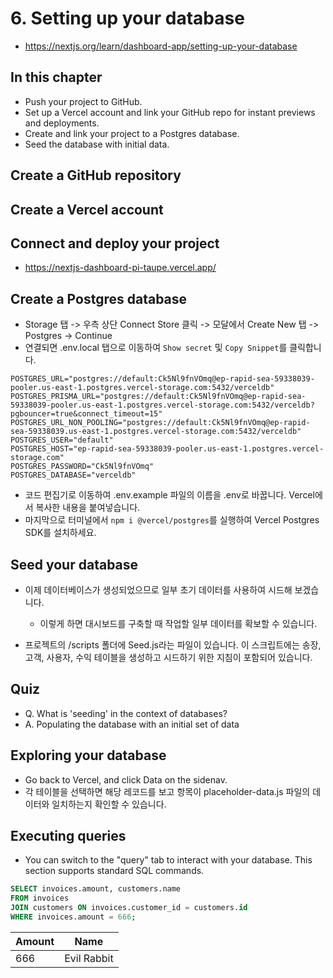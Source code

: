 # 6. Setting up your database

- https://nextjs.org/learn/dashboard-app/setting-up-your-database

## In this chapter

- Push your project to GitHub.
- Set up a Vercel account and link your GitHub repo for instant previews and deployments.
- Create and link your project to a Postgres database.
- Seed the database with initial data.

## Create a GitHub repository

## Create a Vercel account

## Connect and deploy your project

- https://nextjs-dashboard-pi-taupe.vercel.app/

## Create a Postgres database

- Storage 탭 -> 우측 상단 Connect Store 클릭 -> 모달에서 Create New 탭 -> Postgres -> Continue
- 연결되면 .env.local 탭으로 이동하여 `Show secret` 및 `Copy Snippet`를 클릭합니다.

```
POSTGRES_URL="postgres://default:Ck5Nl9fnVOmq@ep-rapid-sea-59338039-pooler.us-east-1.postgres.vercel-storage.com:5432/verceldb"
POSTGRES_PRISMA_URL="postgres://default:Ck5Nl9fnVOmq@ep-rapid-sea-59338039-pooler.us-east-1.postgres.vercel-storage.com:5432/verceldb?pgbouncer=true&connect_timeout=15"
POSTGRES_URL_NON_POOLING="postgres://default:Ck5Nl9fnVOmq@ep-rapid-sea-59338039.us-east-1.postgres.vercel-storage.com:5432/verceldb"
POSTGRES_USER="default"
POSTGRES_HOST="ep-rapid-sea-59338039-pooler.us-east-1.postgres.vercel-storage.com"
POSTGRES_PASSWORD="Ck5Nl9fnVOmq"
POSTGRES_DATABASE="verceldb"
```

- 코드 편집기로 이동하여 .env.example 파일의 이름을 .env로 바꿉니다. Vercel에서 복사한 내용을 붙여넣습니다.
- 마지막으로 터미널에서 `npm i @vercel/postgres`를 실행하여 Vercel Postgres SDK를 설치하세요.

## Seed your database

- 이제 데이터베이스가 생성되었으므로 일부 초기 데이터를 사용하여 시드해 보겠습니다.

  - 이렇게 하면 대시보드를 구축할 때 작업할 일부 데이터를 확보할 수 있습니다.

- 프로젝트의 /scripts 폴더에 Seed.js라는 파일이 있습니다. 이 스크립트에는 송장, 고객, 사용자, 수익 테이블을 생성하고 시드하기 위한 지침이 포함되어 있습니다.

## Quiz

- Q. What is 'seeding' in the context of databases?
- A. Populating the database with an initial set of data

## Exploring your database

- Go back to Vercel, and click Data on the sidenav.
- 각 테이블을 선택하면 해당 레코드를 보고 항목이 placeholder-data.js 파일의 데이터와 일치하는지 확인할 수 있습니다.

## Executing queries

- You can switch to the "query" tab to interact with your database. This section supports standard SQL commands.

```sql
SELECT invoices.amount, customers.name
FROM invoices
JOIN customers ON invoices.customer_id = customers.id
WHERE invoices.amount = 666;
```

| Amount | Name        |
| ------ | ----------- |
| 666    | Evil Rabbit |

